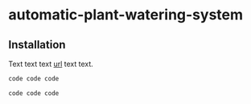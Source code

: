 # automatic-plant-watering-system
## Installation
Text text text [url](https://github.com/christoschronopoulos/automatic-plant-watering-system/edit/master/README.md) text text.

```bash
code code code
```

```
code code code
```
